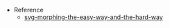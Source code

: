 - Reference
  - [svg-morphing-the-easy-way-and-the-hard-way](https://codeburst.io/svg-morphing-the-easy-way-and-the-hard-way-c117a620b65f)
